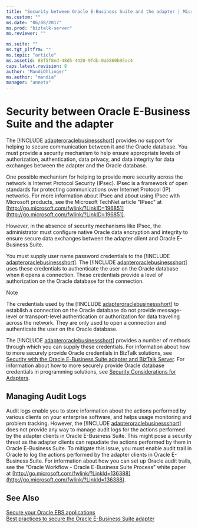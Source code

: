 ```yaml
---
title: "Security between Oracle E-Business Suite and the adapter | Microsoft Docs"
ms.custom: ""
ms.date: "06/08/2017"
ms.prod: "biztalk-server"
ms.reviewer: ""

ms.suite: ""
ms.tgt_pltfrm: ""
ms.topic: "article"
ms.assetid: 88f5f8ed-48d5-4420-9fdb-0a6860b95ac4
caps.latest.revision: 8
author: "MandiOhlinger"
ms.author: "mandia"
manager: "anneta"
---
```

# Security between Oracle E-Business Suite and the adapter
The [!INCLUDE [adapteroraclebusinessshort](../../includes/adapteroraclebusinessshort-md.md)] provides no support for helping to secure communication between it and the Oracle database. You must provide a security mechanism to help ensure appropriate levels of authorization, authentication, data privacy, and data integrity for data exchanges between the adapter and the Oracle database.  
  
 One possible mechanism for helping to provide more security across the network is Internet Protocol Security (IPsec). IPsec is a framework of open standards for protecting communications over Internet Protocol (IP) networks. For more information about IPsec and about using IPsec with Microsoft products, see the Microsoft TechNet article "IPsec" at [http://go.microsoft.com/fwlink/?LinkID=196851](http://go.microsoft.com/fwlink/?LinkID=196851).  
  
 However, in the absence of security mechanisms like IPsec, the administrator must configure native Oracle data encryption and integrity to ensure secure data exchanges between the adapter client and Oracle E-Business Suite.  
  
 You must supply user name password credentials to the [!INCLUDE [adapteroraclebusinessshort](../../includes/adapteroraclebusinessshort-md.md)]. The [!INCLUDE [adapteroraclebusinessshort](../../includes/adapteroraclebusinessshort-md.md)] uses these credentials to authenticate the user on the Oracle database when it opens a connection. These credentials provide a level of authorization on the Oracle database for the connection.  
  
> [!NOTE]
>  The credentials used by the [!INCLUDE [adapteroraclebusinessshort](../../includes/adapteroraclebusinessshort-md.md)] to establish a connection on the Oracle database do not provide message-level or transport-level authentication or authorization for data traveling across the network. They are only used to open a connection and authenticate the user on the Oracle database.  
  
 The [!INCLUDE [adapteroraclebusinessshort](../../includes/adapteroraclebusinessshort-md.md)] provides a number of methods through which you can supply these credentials. For information about how to more securely provide Oracle credentials in BizTalk solutions, see [Security with the Oracle E-Business Suite adapter and BizTalk Server](../../adapters-and-accelerators/adapter-oracle-ebs/security-with-the-oracle-e-business-suite-adapter-and-biztalk-server.md). For information about how to more securely provide Oracle database credentials in programming solutions, see [Security Considerations for Adapters](../../core/security-considerations-for-adapters.md).  
  
## Managing Audit Logs  
 Audit logs enable you to store information about the actions performed by various clients on your enterprise software, and helps usage monitoring and problem tracking. However, the [!INCLUDE [adapteroraclebusinessshort](../../includes/adapteroraclebusinessshort-md.md)] does not provide any way to manage audit logs for the actions performed by the adapter clients in Oracle E-Business Suite. This might pose a security threat as the adapter clients can repudiate the actions performed by them in Oracle E-Business Suite. To mitigate this issue, you must enable audit trail in Oracle to log the actions performed by the adapter clients in Oracle E-Business Suite. For information about how you can set up Oracle audit trails, see the “Oracle Workflow - Oracle E-Business Suite Process” white paper at [http://go.microsoft.com/fwlink/?LinkId=136388](http://go.microsoft.com/fwlink/?LinkId=136388).  
  
## See Also  
 [Secure your Oracle EBS applications](secure-your-oracle-ebs-applications.md)  
 [Best practices to secure the Oracle E-Business Suite adapter](../../adapters-and-accelerators/adapter-oracle-ebs/best-practices-to-secure-the-oracle-e-business-suite-adapter.md)